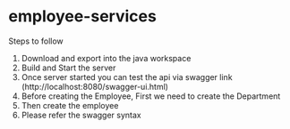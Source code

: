 # employee-services

Steps to follow

1. Download and export into the java workspace
2. Build and Start the server
3. Once server started  you can test the api via swagger link (http://localhost:8080/swagger-ui.html)
4. Before creating the Employee, First we need to create the Department
5. Then create the employee
6. Please refer the swagger syntax
